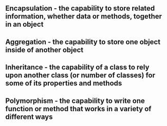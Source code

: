 ## Encapsulation - the capability to store related information, whether data or methods, together in an object

## Aggregation - the capability to store one object inside of another object

## Inheritance - the capability of a class to rely upon another class (or number of classes) for some of its properties and methods

## Polymorphism - the capability to write one function or method that works in a variety of different ways